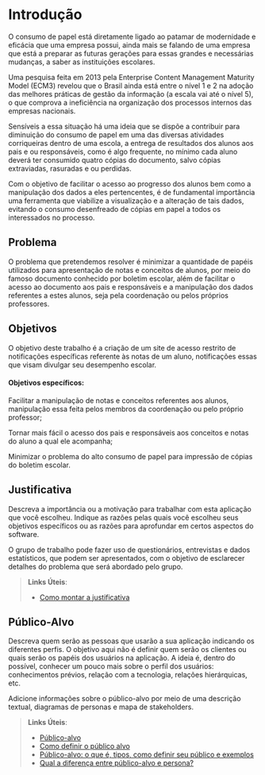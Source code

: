 # Introdução

O consumo de papel está diretamente ligado ao patamar de modernidade e eficácia que uma empresa possui, ainda mais se falando de uma empresa que está a preparar as futuras gerações para essas grandes e necessárias mudanças, a saber as instituições escolares.

Uma pesquisa feita em 2013 pela Enterprise Content Management Maturity Model (ECM3) revelou que o Brasil ainda está entre o nível 1 e 2 na adoção das melhores práticas de gestão da informação (a escala vai até o nível 5), o que comprova a ineficiência na organização dos processos internos das empresas nacionais. 

Sensíveis a essa situação há uma ideia que se dispõe a contribuir para diminuição do consumo de papel em uma das diversas atividades corriqueiras dentro de uma escola, a entrega de resultados dos alunos aos pais e ou responsáveis, como é algo frequente, no mínimo cada aluno deverá ter consumido quatro cópias do documento, salvo cópias extraviadas, rasuradas e ou perdidas. 

Com o objetivo de facilitar o acesso ao progresso dos alunos bem como a manipulação dos dados a eles pertencentes, é de fundamental importância uma ferramenta que viabilize a visualização e a alteração de tais dados, evitando o consumo desenfreado de cópias em papel a todos os interessados no processo.


## Problema

O problema que pretendemos resolver é minimizar a quantidade de papéis utilizados para apresentação de notas e conceitos de alunos, por meio do famoso documento conhecido por boletim escolar, além de facilitar o acesso ao documento aos pais e responsáveis e a manipulação dos dados referentes a estes alunos, seja pela coordenação ou pelos próprios professores.



## Objetivos

O objetivo deste trabalho é a criação de um site de acesso restrito de notificações específicas referente às notas de um aluno, notificações essas que visam divulgar seu desempenho escolar.

#### Objetivos específicos:

Facilitar a manipulação de notas e conceitos referentes aos alunos, manipulação essa feita pelos membros da coordenação ou pelo próprio professor; 

Tornar mais fácil o acesso dos pais e responsáveis aos conceitos e notas do aluno a qual ele acompanha;

Minimizar o problema do alto consumo de papel para impressão de cópias do boletim escolar.
 

## Justificativa

Descreva a importância ou a motivação para trabalhar com esta aplicação que você escolheu. Indique as razões pelas quais você escolheu seus objetivos específicos ou as razões para aprofundar em certos aspectos do software.

O grupo de trabalho pode fazer uso de questionários, entrevistas e dados estatísticos, que podem ser apresentados, com o objetivo de esclarecer detalhes do problema que será abordado pelo grupo.

> **Links Úteis**:
> - [Como montar a justificativa](https://guiadamonografia.com.br/como-montar-justificativa-do-tcc/)

## Público-Alvo

Descreva quem serão as pessoas que usarão a sua aplicação indicando os diferentes perfis. O objetivo aqui não é definir quem serão os clientes ou quais serão os papéis dos usuários na aplicação. A ideia é, dentro do possível, conhecer um pouco mais sobre o perfil dos usuários: conhecimentos prévios, relação com a tecnologia, relações
hierárquicas, etc.

Adicione informações sobre o público-alvo por meio de uma descrição textual, diagramas de personas e mapa de stakeholders.

> **Links Úteis**:
> - [Público-alvo](https://blog.hotmart.com/pt-br/publico-alvo/)
> - [Como definir o público alvo](https://exame.com/pme/5-dicas-essenciais-para-definir-o-publico-alvo-do-seu-negocio/)
> - [Público-alvo: o que é, tipos, como definir seu público e exemplos](https://klickpages.com.br/blog/publico-alvo-o-que-e/)
> - [Qual a diferença entre público-alvo e persona?](https://rockcontent.com/blog/diferenca-publico-alvo-e-persona/)
